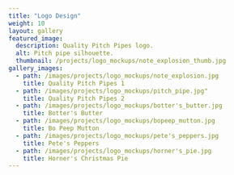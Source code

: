 ```yaml
---
title: "Logo Design"
weight: 10
layout: gallery
featured_image:
  description: Quality Pitch Pipes logo.
  alt: Pitch pipe silhouette.
  thumbnail: /projects/logo_mockups/note_explosion_thumb.jpg
gallery_images: 
  - path: /images/projects/logo_mockups/note_explosion.jpg
    title: Quality Pitch Pipes 1
  - path: /images/projects/logo_mockups/pitch_pipe.jpg"
    title: Quality Pitch Pipes 2
  - path: /images/projects/logo_mockups/botter's_butter.jpg
    title: Botter's Butter
  - path: /images/projects/logo_mockups/bopeep_mutton.jpg
    title: Bo Peep Mutton
  - path: /images/projects/logo_mockups/pete's_peppers.jpg
    title: Pete's Peppers
  - path: /images/projects/logo_mockups/horner's_pie.jpg
    title: Horner's Christmas Pie
---
```

